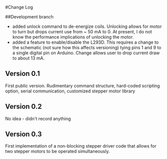 #Change Log

##Development branch
- added unlock command to de-energize coils.  Unlocking allows for motor to turn but drops current use from ~ 50 mA to 0. At present, I do not know the performance implications of unlocking the motor.
- added a feature to enable/disable the L293D.  This requires a change to the schematic (not sure how this affects versioning) tying pins 1 and 9 to a single digital pin on Arduino.  Change allows user to drop current draw to about 13 mA.

## Version 0.1
First public version.  Rudimentary command structure, hard-coded scripting option, serial communication, customized stepper motor library

## Version 0.2 
No idea - didn't record anything

## Version 0.3
First implementation of a non-blocking stepper driver code that allows for two stepper motors to be operated simultaneously.